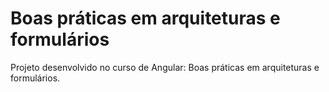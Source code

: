# Boas práticas em arquiteturas e formulários

Projeto desenvolvido no curso de Angular: Boas práticas em arquiteturas e formulários.
